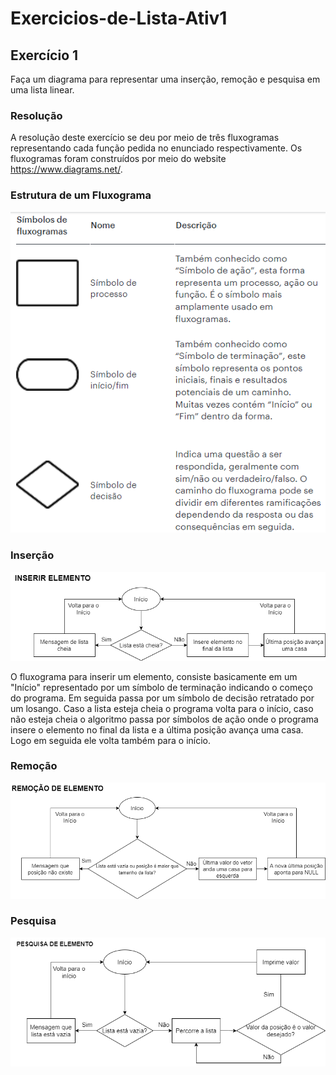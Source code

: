 # Exercicios-de-Lista-Ativ1

<h2>Exercício 1</h2>

Faça um diagrama para representar uma inserção, remoção e pesquisa em uma lista linear.

<h3>Resolução</h3>

A resolução deste exercício se deu por meio de três fluxogramas representando cada função pedida no enunciado respectivamente. Os fluxogramas foram construídos por meio do website https://www.diagrams.net/.

<h3>Estrutura de um Fluxograma</h3>

<img src="simbologia.png">

<h3>Inserção</h3>

<img src="inserirElemento.png">

O fluxograma para inserir um elemento, consiste basicamente em um "Início" representado por um símbolo de terminação indicando o começo do programa. Em seguida passa por um símbolo de decisão retratado por um losango. Caso a lista esteja cheia o programa volta para o início, caso não esteja cheia o algoritmo passa por símbolos de ação onde o programa insere o elemento no final da lista e a última posição avança uma casa. Logo em seguida ele volta também para o início.

<h3>Remoção</h3>

<img src="removerElemento.png">

<h3>Pesquisa</h3>

<img src="pesquisaElemento.png">
